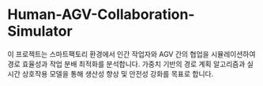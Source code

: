 # Human-AGV-Collaboration-Simulator
이 프로젝트는 스마트팩토리 환경에서 인간 작업자와 AGV 간의 협업을 시뮬레이션하여 경로 효율성과 작업 분배 최적화를 분석합니다. 가중치 기반의 경로 계획 알고리즘과 실시간 상호작용 모델을 통해 생산성 향상 및 안전성 강화를 목표로 합니다.
